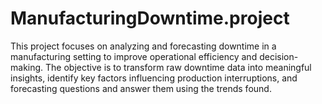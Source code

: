 # ManufacturingDowntime.project
This project focuses on analyzing and forecasting downtime in a manufacturing setting to improve operational efficiency and decision-making. The objective is to transform raw downtime data into meaningful insights, identify key factors influencing production interruptions, and forecasting questions and answer them using the trends found.
